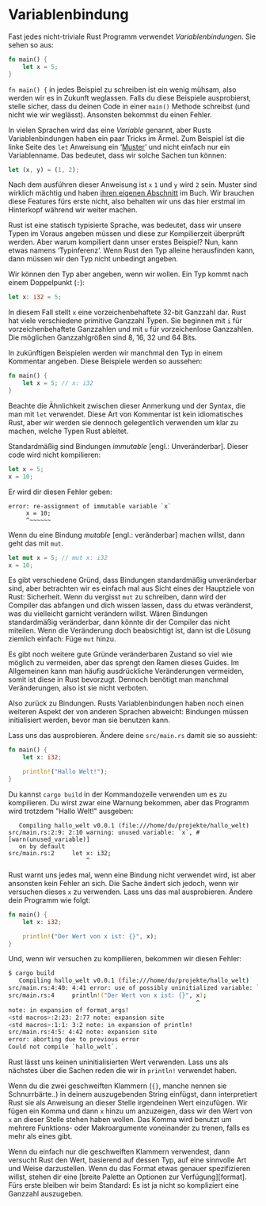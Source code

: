 # Variablenbindung

Fast jedes nicht-triviale Rust Programm verwendet *Variablenbindungen*.
Sie sehen so aus:

```rust
fn main() {
    let x = 5;
}
```

`fn main() {` in jedes Beispiel zu schreiben ist ein wenig mühsam,
also werden wir es in Zukunft weglassen. Falls du diese Beispiele ausprobierst,
stelle sicher, dass du deinen Code in einer `main()` Methode schreibst
(und nicht wie wir weglässt). Ansonsten bekommst du einen Fehler.

In vielen Sprachen wird das eine *Variable* genannt, aber Rusts
Variablenbindungen haben ein paar Tricks im Ärmel.
Zum Beispiel ist die linke Seite des `let` Anweisung ein ‘[Muster][pattern]’
und nicht einfach nur ein Variablenname. Das bedeutet,
dass wir solche Sachen tun können:

```rust
let (x, y) = (1, 2);
```

Nach dem ausführen dieser Anweisung ist `x` `1` und `y` wird `2` sein.
Muster sind wirklich mächtig und haben [ihren eigenen Abschnitt][pattern]
im Buch. Wir brauchen diese Features fürs erste nicht, also behalten wir
uns das hier erstmal im Hinterkopf während wir weiter machen.

[pattern]: book/Muster.md

Rust ist eine statisch typisierte Sprache, was bedeutet, dass wir unsere
Typen im Voraus angeben müssen und diese zur Kompilierzeit überprüft werden.
Aber warum kompiliert dann unser erstes Beispiel? Nun, kann etwas namens
‘Typinferenz’. Wenn Rust den Typ alleine herausfinden kann, dann müssen
wir den Typ nicht unbedingt angeben.

Wir können den Typ aber angeben, wenn wir wollen.
Ein Typ kommt nach einem Doppelpunkt (`:`):

```rust
let x: i32 = 5;
```

<!--
Fehlende Übersetzung:
"If I asked you to read this out loud to the rest of the class, you’d say “`x`
is a binding with the type `i32` and the value `five`.”"

Ich weis nicht genau wie das zu formulieren ist. ~~~ panicbit 02.10.15
-->

In diesem Fall stellt `x` eine vorzeichenbehaftete 32-bit Ganzzahl dar.
Rust hat viele verschiedene primitive Ganzzahl Typen.
Sie beginnen mit `i` für vorzeichenbehaftete Ganzzahlen und
mit `u` für vorzeichenlose Ganzzahlen. Die möglichen Ganzzahlgrößen sind
8, 16, 32 und 64 Bits.

In zukünftigen Beispielen werden wir manchmal den Typ in einem Kommentar
angeben. Diese Beispiele werden so aussehen:

```rust
fn main() {
    let x = 5; // x: i32
}
```

Beachte die Ähnlichkeit zwischen dieser Anmerkung und der Syntax,
die man mit `let` verwendet. Diese Art von Kommentar ist kein
idiomatisches Rust, aber wir werden sie dennoch gelegentlich verwenden
um klar zu machen, welche Typen Rust ableitet.

Standardmäßig sind Bindungen *immutable* [engl.: Unveränderbar].
Dieser code wird nicht kompilieren:

```rust
let x = 5;
x = 10;
```

Er wird dir diesen Fehler geben:

```text
error: re-assignment of immutable variable `x`
     x = 10;
     ^~~~~~~
```

Wenn du eine Bindung *mutable* [engl.: veränderbar] machen willst,
dann geht das mit `mut`.

```rust
let mut x = 5; // mut x: i32
x = 10;
```

Es gibt verschiedene Gründ, dass Bindungen standardmäßig unveränderbar sind,
aber betrachten wir es einfach mal aus Sicht eines der Hauptziele von Rust:
Sicherheit. Wenn du vergisst `mut` zu schreiben, dann wird der Compiler
das abfangen und dich wissen lassen, dass du etwas veränderst,
was du vielleicht garnicht verändern willst.
Wären Bindungen standardmäßig veränderbar, dann könnte dir
der Compiler das nicht miteilen.
Wenn die Veränderung doch beabsichtigt ist,
dann ist die Lösung ziemlich einfach: Füge `mut` hinzu.

Es gibt noch weitere gute Gründe veränderbaren Zustand so viel wie möglich
zu vermeiden, aber das sprengt den Ramen dieses Guides.
Im Allgemeinen kann man häufig ausdrückliche Veränderungen vermeiden,
somit ist diese in Rust bevorzugt. Dennoch benötigt man manchmal
Veränderungen, also ist sie nicht verboten.

Also zurück zu Bindungen. Rusts Variablenbindungen haben noch einen weiteren
Aspekt der von anderen Sprachen abweicht:
Bindungen müssen initialisiert werden, bevor man sie benutzen kann.

Lass uns das ausprobieren.
Ändere deine `src/main.rs` damit sie so aussieht:

```rust
fn main() {
    let x: i32;

    println!("Hallo Welt!");
}
```

Du kannst `cargo build` in der Kommandozeile verwenden um es zu kompilieren.
Du wirst zwar eine Warnung bekommen, aber das Programm wird trotzdem
"Hallo Welt!" ausgeben:

```text
   Compiling hallo_welt v0.0.1 (file:///home/du/projekte/hallo_welt)
src/main.rs:2:9: 2:10 warning: unused variable: `x`, #[warn(unused_variable)]
   on by default
src/main.rs:2     let x: i32;
                      ^
```

Rust warnt uns jedes mal, wenn eine Bindung nicht verwendet wird, ist
aber ansonsten kein Fehler an sich.
Die Sache ändert sich jedoch, wenn wir versuchen dieses `x` zu verwenden.
Lass uns das mal ausprobieren. Ändere dein Programm wie folgt:

```rust
fn main() {
    let x: i32;

    println!("Der Wert von x ist: {}", x);
}
```

Und, wenn wir versuchen zu kompilieren, bekommen wir diesen Fehler:

```bash
$ cargo build
   Compiling hallo_welt v0.0.1 (file:///home/du/projekte/hallo_welt)
src/main.rs:4:40: 4:41 error: use of possibly uninitialized variable: `x`
src/main.rs:4     println!("Der Wert von x ist: {}", x);
                                                     ^
note: in expansion of format_args!
<std macros>:2:23: 2:77 note: expansion site
<std macros>:1:1: 3:2 note: in expansion of println!
src/main.rs:4:5: 4:42 note: expansion site
error: aborting due to previous error
Could not compile `hallo_welt`.
```

Rust lässt uns keinen uninitialisierten Wert verwenden.
Lass uns als nächstes über die Sachen reden die wir in `println!`
verwendet haben.

Wenn du die zwei geschweiften Klammern (`{}`, manche nennen sie Schnurrbärte..)
in deinem auszugebenden String einfügst, dann interpretiert Rust sie als
Anweisung an dieser Stelle irgendeinen Wert einzufügen.
Wir fügen ein Komma und dann `x` hinzu um anzuzeigen, dass wir den Wert von
`x` an dieser Stelle stehen haben wollen. Das Komma wird benutzt um
mehrere Funktions- oder Makroargumente voneinander zu trenen, falls es mehr
als eines gibt.

Wenn du einfach nur die geschweiften Klammern verwendest, dann versucht
Rust den Wert, basierend auf dessen Typ, auf eine sinnvolle
Art und Weise darzustellen.
Wenn du das Format etwas genauer spezifizieren willst, stehen dir eine
[breite Palette an Optionen zur Verfügung][format].
Fürs erste bleiben wir beim Standard:
Es ist ja nicht so kompliziert eine Ganzzahl auszugeben.

